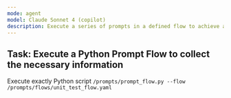 ```yaml
---
mode: agent
model: Claude Sonnet 4 (copilot)
description: Execute a series of prompts in a defined flow to achieve a specific outcome.
---
```


## Task: Execute a Python Prompt Flow to collect the necessary information

Execute exactly Python script `/prompts/prompt_flow.py --flow /prompts/flows/unit_test_flow.yaml`